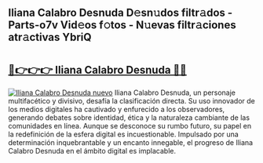 ## Iliana Calabro Desnuda D𝚎sn𝚞dos filtr𝚊dos - Parts-o7v Vid𝚎os f𝚘tos - N𝚞evas filtr𝚊ciones atr𝚊ctivas YbriQ

# <h2><a href="http://mbbwonx.tromn.icu/?c=Iliana+Calabro+Desnuda">🔗👉👉👉 Iliana Calabro Desnuda 🔗🔗</a></h2>

[![Iliana Calabro Desnuda nuevo](https://i.imgur.com/pEAQMta.gif)](http://mbbwonx.tromn.icu/?c=Iliana+Calabro+Desnuda)
Iliana Calabro Desnuda, un personaje multifacético y divisivo, desafía la clasificación directa. Su uso innovador de los medios digitales ha cautivado y enfurecido a los observadores, generando debates sobre identidad, ética y la naturaleza cambiante de las comunidades en línea. Aunque se desconoce su rumbo futuro, su papel en la redefinición de la esfera digital es incuestionable. Impulsado por una determinación inquebrantable y un encanto innegable, el progreso de Iliana Calabro Desnuda en el ámbito digital es implacable.
